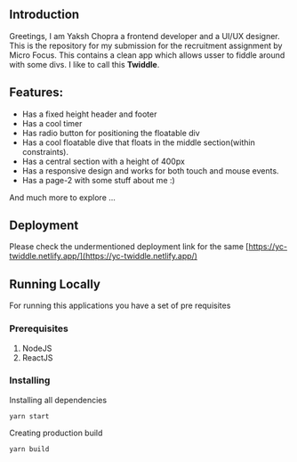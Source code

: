 ## Introduction

Greetings, I am Yaksh Chopra a frontend developer and a UI/UX designer. This is the repository for my submission for the recruitment assignment by Micro Focus. This contains a clean app which allows usser to fiddle around with some divs. I like to call this **Twiddle**.

## Features:

- Has a fixed height header and footer
- Has a cool timer
- Has radio button for positioning the floatable div
- Has a cool floatable dive that floats in the middle section(within constraints).
- Has a central section with a height of 400px
- Has a responsive design and works for both touch and mouse events.
- Has a page-2 with some stuff about me :)

And much more to explore ...

## Deployment

Please check the undermentioned deployment link for the same
[https://yc-twiddle.netlify.app/](https://yc-twiddle.netlify.app/)

## Running Locally

For running this applications you have a set of pre requisites

### Prerequisites

1. NodeJS
2. ReactJS

### Installing

Installing all dependencies

```
yarn start
```

Creating production build

```
yarn build
```
